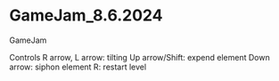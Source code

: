 # GameJam_8.6.2024
 GameJam

 Controls
R arrow, L arrow:  tilting
Up arrow/Shift: expend element
Down arrow: siphon element
R: restart level
